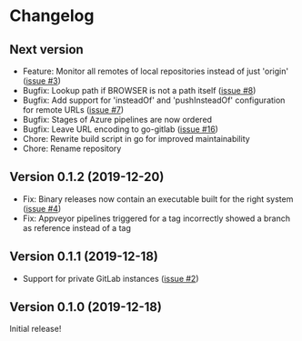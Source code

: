 # Changelog

## Next version

* Feature: Monitor all remotes of local repositories instead of just 'origin' ([issue #3](https://github.com/nbedos/cistern/issues/3))
* Bugfix: Lookup path if BROWSER is not a path itself ([issue #8](https://github.com/nbedos/cistern/issues/8))
* Bugfix: Add support for 'insteadOf' and 'pushInsteadOf' configuration for remote URLs  ([issue #7](https://github.com/nbedos/cistern/issues/7))
* Bugfix: Stages of Azure pipelines are now ordered
* Bugfix: Leave URL encoding to go-gitlab ([issue #16](https://github.com/nbedos/cistern/issues/16))
* Chore: Rewrite build script in go for improved maintainability
* Chore: Rename repository


## Version 0.1.2 (2019-12-20)

* Fix: Binary releases now contain an executable built for the right system ([issue #4](https://github.com/nbedos/cistern/issues/4))
* Fix: Appveyor pipelines triggered for a tag incorrectly showed a branch as reference instead of a tag


## Version 0.1.1 (2019-12-18)

* Support for private GitLab instances ([issue #2](https://github.com/nbedos/cistern/issues/2))


## Version 0.1.0 (2019-12-18)
Initial release!
